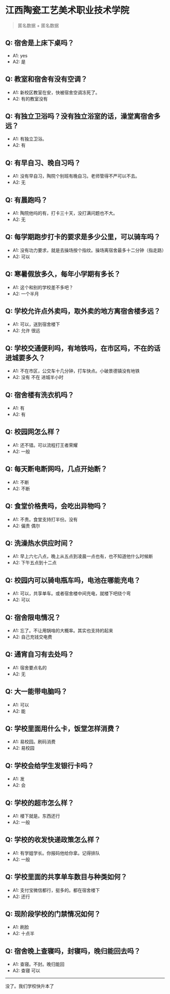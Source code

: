 # 江西陶瓷工艺美术职业技术学院
> 匿名数据 + 匿名数据
## Q: 宿舍是上床下桌吗？
- A1: yes
- A2: 是
## Q: 教室和宿舍有没有空调？
- A1: 新校区教室在安，快被宿舍空调冻死了。
- A2: 有的教室没有
## Q: 有独立卫浴吗？没有独立浴室的话，澡堂离宿舍多远？
- A1: 有独立卫浴。
- A2: 有
## Q: 有早自习、晚自习吗？
- A1: 没有早自习，陶院个别班有晚自习。老师管得不严可以不去。
- A2: 无
## Q: 有晨跑吗？
- A1: 陶院他吗的有，打卡三十天，没打满问题也不大。
- A2: 无
## Q: 每学期跑步打卡的要求是多少公里，可以骑车吗？
- A1: 没有功力要求，就是去操场按个指纹。操场离宿舍最多十二分钟（指走路）
- A2: 可以
## Q: 寒暑假放多久，每年小学期有多长？
- A1: 这个和别的学校差不多吧？
- A2: 一个半月
## Q: 学校允许点外卖吗，取外卖的地方离宿舍楼多远？
- A1: 可以，送到宿舍楼下
- A2: 允许 很远
## Q: 学校交通便利吗，有地铁吗，在市区吗，不在的话进城要多久？
- A1: 不在市区，公交车十几分钟，打车快点。小破景德镇没有地铁
- A2: 没有 不在 进城半小时
## Q: 宿舍楼有洗衣机吗？
- A1: 有
- A2: 有
## Q: 校园网怎么样？
- A1: 还不错。可以流程打王者荣耀
- A2: 一般
## Q: 每天断电断网吗，几点开始断？
- A1: 不断
- A2: 不断
## Q: 食堂价格贵吗，会吃出异物吗？
- A1: 不贵。食堂支持打半份。没有
- A2: 偏贵 偶尔
## Q: 洗澡热水供应时间？
- A1: 早上六七八点，晚上从五点到凌晨一点也有，也不知道他什么时候断
- A2: 下午五点到十二点
## Q: 校园内可以骑电瓶车吗，电池在哪能充电？
- A1: 可以，共享单车。或者宿舍楼中间充电，就楼下吧绕个弯
- A2: 可以
## Q: 宿舍限电情况？
- A1: 忘了。不让用锅啥的大概率。其实也支持的起来
- A2: 自己充钱交电费
## Q: 通宵自习有去处吗？
- A1: 宿舍要点名的
- A2: 无
## Q: 大一能带电脑吗？
- A1: 可以
- A2: 能
## Q: 学校里面用什么卡，饭堂怎样消费？
- A1: 易校园。刷码消费
- A2: 易校园
## Q: 学校会给学生发银行卡吗？
- A1: 发
- A2: 会
## Q: 学校的超市怎么样？
- A1: 楼下就是。东西还行
- A2: 一般
## Q: 学校的收发快递政策怎么样？
- A1: 有学姐学长。你报码他给你拿。记得排队
- A2: 一般
## Q: 学校里面的共享单车数目与种类如何？
- A1: 支付宝微信都行，挺多的。都在宿舍楼下
- A2: 还行
## Q: 现阶段学校的门禁情况如何？
- A1: 刷脸
- A2: 十点半
## Q: 宿舍晚上查寝吗，封寝吗，晚归能回去吗？
- A1: 查寝。不封。晚归能回
- A2: 查寝 可以
***
没了。我们学校快升本了